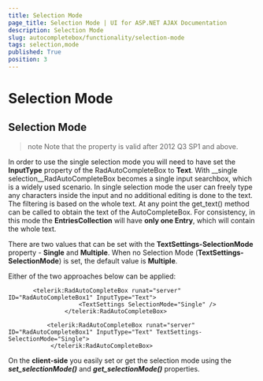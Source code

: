```yaml
---
title: Selection Mode
page_title: Selection Mode | UI for ASP.NET AJAX Documentation
description: Selection Mode
slug: autocompletebox/functionality/selection-mode
tags: selection,mode
published: True
position: 3
---
```


# Selection Mode



## Selection Mode

>note Note that the property is valid after 2012 Q3 SP1 and above.
>


In order to use the single selection mode you will need to have set the __InputType__ property of the RadAutoCompleteBox to __Text__. With __single selection__RadAutoCompleteBox becomes a single input searchbox, which is a widely used scenario. In single selection mode the user can freely type any characters inside the input and no additional editing is done to the text. The filtering is based on the whole text. At any point the get_text() method can be called to obtain the text of the AutoCompleteBox. For consistency, in this mode the __EntriesCollection__ will have __only one Entry__, which will contain the whole text.

There are two values that can be set with the __TextSettings-SelectionMode__ property - __Single__ and __Multiple__. When no Selection Mode (__TextSettings-SelectionMode__) is set, the default value is __Multiple__.

Either of the two approaches below can be applied:

````ASPNET
	   <telerik:RadAutoCompleteBox runat="server" ID="RadAutoCompleteBox1" InputType="Text">
	                <TextSettings SelectionMode="Single" />
	            </telerik:RadAutoCompleteBox>
````



````ASPNET
	       <telerik:RadAutoCompleteBox runat="server" ID="RadAutoCompleteBox1" InputType="Text" TextSettings-SelectionMode="Single">
	        </telerik:RadAutoCompleteBox>
````



On the __client-side__ you easily set or get the selection mode using the *__set_selectionMode()__* and *__get_selectionMode()__* properties.
